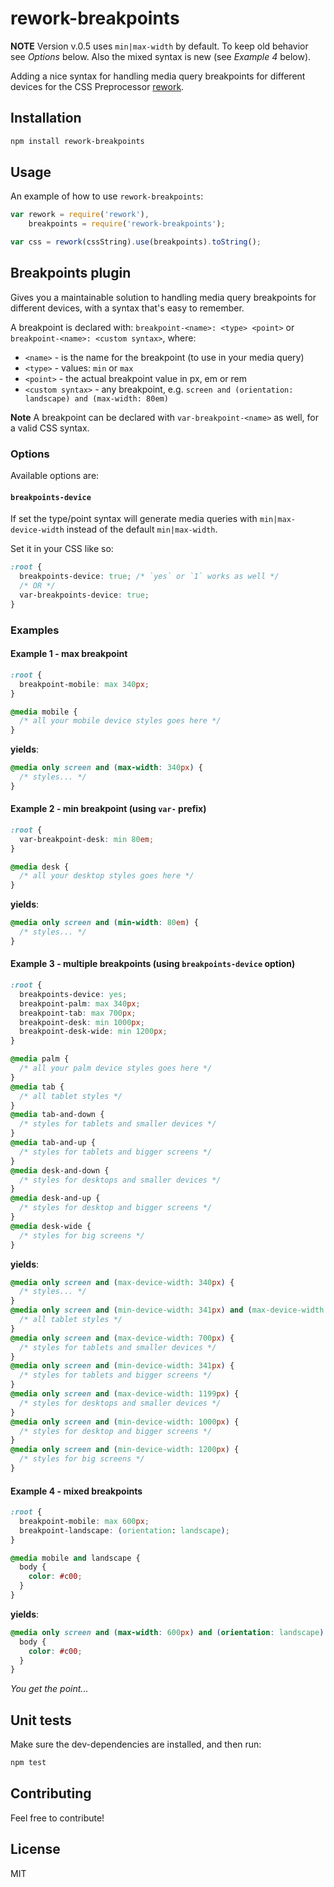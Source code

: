 rework-breakpoints
===================

**NOTE** Version v.0.5 uses `min|max-width` by default. To keep old behavior see *Options* below. Also the mixed syntax is new (see *Example 4* below).

Adding a nice syntax for handling media query breakpoints for different devices for the CSS Preprocessor [rework](https://github.com/reworkcss/rework).

## Installation

```bash
npm install rework-breakpoints
```

## Usage

An example of how to use `rework-breakpoints`:

```javascript
var rework = require('rework'),
    breakpoints = require('rework-breakpoints');

var css = rework(cssString).use(breakpoints).toString();
```

## Breakpoints plugin

Gives you a maintainable solution to handling media query breakpoints
for different devices, with a syntax that's easy to remember.

A breakpoint is declared with: `breakpoint-<name>: <type> <point>` or `breakpoint-<name>: <custom syntax>`, where:

  * `<name>` - is the name for the breakpoint (to use in your media query)
  * `<type>` - values: `min` or `max`
  * `<point>` - the actual breakpoint value in px, em or rem
  * `<custom syntax>` - any breakpoint, e.g. `screen and (orientation: landscape) and (max-width: 80em)`

**Note** A breakpoint can be declared with `var-breakpoint-<name>` as well, for a valid CSS syntax.

### Options

Available options are:

#### `breakpoints-device`

If set the type/point syntax will generate media queries with `min|max-device-width` instead of the default `min|max-width`.

Set it in your CSS like so:

```css
:root {
  breakpoints-device: true; /* `yes` or `1` works as well */
  /* OR */
  var-breakpoints-device: true;
}
```

### Examples

#### Example 1 - max breakpoint

```css
:root {
  breakpoint-mobile: max 340px;
}

@media mobile {
  /* all your mobile device styles goes here */
}
```

**yields**:

```css
@media only screen and (max-width: 340px) {
  /* styles... */
}
```

#### Example 2 - min breakpoint (using `var-` prefix)

```css
:root {
  var-breakpoint-desk: min 80em;
}

@media desk {
  /* all your desktop styles goes here */
}
```

**yields**:

```css
@media only screen and (min-width: 80em) {
  /* styles... */
}
```

#### Example 3 - multiple breakpoints (using `breakpoints-device` option)

```css
:root {
  breakpoints-device: yes;
  breakpoint-palm: max 340px;
  breakpoint-tab: max 700px;
  breakpoint-desk: min 1000px;
  breakpoint-desk-wide: min 1200px;
}

@media palm {
  /* all your palm device styles goes here */
}
@media tab {
  /* all tablet styles */
}
@media tab-and-down {
  /* styles for tablets and smaller devices */
}
@media tab-and-up {
  /* styles for tablets and bigger screens */
}
@media desk-and-down {
  /* styles for desktops and smaller devices */
}
@media desk-and-up {
  /* styles for desktop and bigger screens */
}
@media desk-wide {
  /* styles for big screens */
}
```

**yields**:

```css
@media only screen and (max-device-width: 340px) {
  /* styles... */
}
@media only screen and (min-device-width: 341px) and (max-device-width: 700px) {
  /* all tablet styles */
}
@media only screen and (max-device-width: 700px) {
  /* styles for tablets and smaller devices */
}
@media only screen and (min-device-width: 341px) {
  /* styles for tablets and bigger screens */
}
@media only screen and (max-device-width: 1199px) {
  /* styles for desktops and smaller devices */
}
@media only screen and (min-device-width: 1000px) {
  /* styles for desktop and bigger screens */
}
@media only screen and (min-device-width: 1200px) {
  /* styles for big screens */
}
```

#### Example 4 - mixed breakpoints

```css
:root {
  breakpoint-mobile: max 600px;
  breakpoint-landscape: (orientation: landscape);
}

@media mobile and landscape {
  body {
    color: #c00;
  }
}
```

**yields**:

```css
@media only screen and (max-width: 600px) and (orientation: landscape) {
  body {
    color: #c00;
  }
}
```

*You get the point...*

## Unit tests

Make sure the dev-dependencies are installed, and then run:

```bash
npm test
```

## Contributing

Feel free to contribute!

## License

MIT
